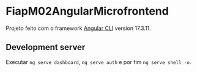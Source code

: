 # FiapM02AngularMicrofrontend

Projeto feito com o framework [Angular CLI](https://github.com/angular/angular-cli) version 17.3.11.

## Development server

Executar `ng serve dashboard`, `ng serve auth` e por fim `ng serve shell -o`. 
